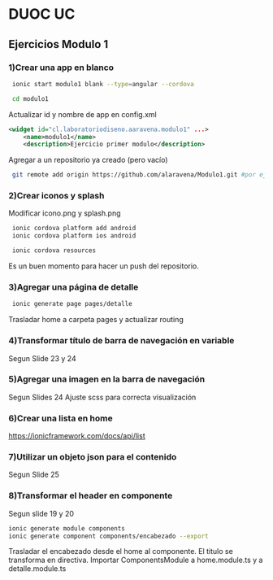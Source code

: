# DUOC UC

## Ejercicios Modulo 1

### 1)Crear una app en blanco

```bash
 ionic start modulo1 blank --type=angular --cordova

 cd modulo1
```

Actualizar id y nombre de app en config.xml

```xml
<widget id="cl.laboratoriodiseno.aaravena.modulo1" ...>
    <name>modulo1</name>
    <description>Ejercicio primer modulo</description>
```

Agregar a un repositorio ya creado (pero vacío)

```bash
 git remote add origin https://github.com/alaravena/Modulo1.git #por ejemplo
```

### 2)Crear iconos y splash

Modificar icono.png y splash.png

```bash
 ionic cordova platform add android
 ionic cordova platform ios android

 ionic cordova resources
```

Es un buen momento para hacer un push del repositorio.

### 3)Agregar una página de detalle

```bash
 ionic generate page pages/detalle
```
Trasladar home a carpeta pages y actualizar routing

### 4)Transformar título de barra de navegación en variable

Segun Slide 23 y 24

### 5)Agregar una imagen en la barra de navegación

Segun Slides 24
Ajuste scss para correcta visualización

### 6)Crear una lista en home

https://ionicframework.com/docs/api/list

### 7)Utilizar un objeto json para el contenido

Segun Slide 25

### 8)Transformar el header en componente
Segun slide 19 y 20

```bash
ionic generate module components
ionic generate component components/encabezado --export
```
Trasladar el encabezado desde el home al componente.
El titulo se transforma en directiva.
Importar ComponentsModule a home.module.ts y a detalle.module.ts